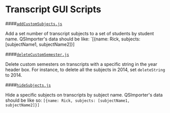 Transcript GUI Scripts
===

####[`addCustomSubjects.js`](./addCustomSubjects.js)

 Add a set number of transcript subjects to a set of students by student name. QSImporter's data should be like: `[{name: Rick, subjects:[subjectName1, subjectName2]}] 

####[`deleteCustomSemester.js`](./deleteCustomSemester.js)

 Delete custom semesters on transcripts with a specific string in the year header box. For instance, to delete all the subjects in 2014, set `deleteString` to 2014. 

####[`hideSubjects.js`](./hideSubjects.js)

 Hide a specific subjects on transcripts by subject name. QSImporter's data should be like so: `[{name: Rick, subjects: [subjectName1, subjectName2]}]`
